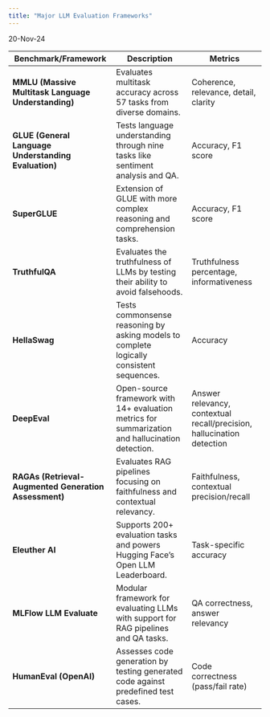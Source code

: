```yaml
---
title: "Major LLM Evaluation Frameworks"
---
```


20-Nov-24

| **Benchmark/Framework**       | **Description**                                                                 | **Metrics**                                      |
|-------------------------------|---------------------------------------------------------------------------------|--------------------------------------------------|
| **MMLU (Massive Multitask Language Understanding)** | Evaluates multitask accuracy across 57 tasks from diverse domains.                       | Coherence, relevance, detail, clarity             |
| **GLUE (General Language Understanding Evaluation)** | Tests language understanding through nine tasks like sentiment analysis and QA.          | Accuracy, F1 score                               |
| **SuperGLUE**                  | Extension of GLUE with more complex reasoning and comprehension tasks.           | Accuracy, F1 score                               |
| **TruthfulQA**                 | Evaluates the truthfulness of LLMs by testing their ability to avoid falsehoods. | Truthfulness percentage, informativeness         |
| **HellaSwag**                  | Tests commonsense reasoning by asking models to complete logically consistent sequences. | Accuracy                                         |
| **DeepEval**                   | Open-source framework with 14+ evaluation metrics for summarization and hallucination detection. | Answer relevancy, contextual recall/precision, hallucination detection |
| **RAGAs (Retrieval-Augmented Generation Assessment)** | Evaluates RAG pipelines focusing on faithfulness and contextual relevancy.               | Faithfulness, contextual precision/recall        |
| **Eleuther AI**                | Supports 200+ evaluation tasks and powers Hugging Face’s Open LLM Leaderboard.   | Task-specific accuracy                           |
| **MLFlow LLM Evaluate**        | Modular framework for evaluating LLMs with support for RAG pipelines and QA tasks. | QA correctness, answer relevancy                 |
| **HumanEval (OpenAI)**         | Assesses code generation by testing generated code against predefined test cases. | Code correctness (pass/fail rate)                |
